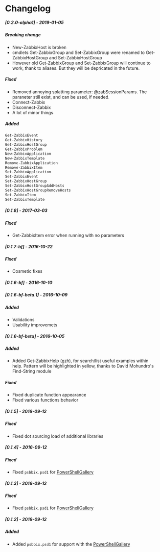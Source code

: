 # Changelog
##### [0.2.0-alpha1] - 2019-01-05
##### Breaking change
- New-ZabbixHost is broken
- cmdlets Get-ZabbixGroup and Set-ZabbixGroup were renamed to Get-ZabbixHostGroup and Set-ZabbixHostGroup
- However old Get-ZabbixGroup and Set-ZabbixGroup will continue to work, thank to aliases. But they will be depricated in the future.
##### Fixed
- Removed annoying splatting parameter: @zabSessionParams. The paraneter still exist, and can be used, if needed.
- Connect-Zabbix
- Disconnect-Zabbix
- A lot of minor things

##### Added
```powershell
Get-ZabbixEvent
Get-ZabbixHistory
Get-ZabbixHostGroup
Get-ZabbixProblem
New-ZabbixApplication
New-ZabbixTemplate
Remove-ZabbixApplication
Remove-ZabbixItem
Set-ZabbixApplication
Set-ZabbixEvent
Set-ZabbixHostGroup
Set-ZabbixHostGroupAddHosts
Set-ZabbixHostGroupRemoveHosts
Set-ZabbixItem
Set-ZabbixTemplate
``` 

##### [0.1.8] - 2017-03-03
##### Fixed 
- Get-ZabbixItem error when running with no parameters

##### [0.1.7-bf] - 2016-10-22
##### Fixed
- Cosmetic fixes

##### [0.1.6-bf] - 2016-10-10

##### [0.1.6-bf-beta.1] - 2016-10-09
##### Added
- Validations
- Usability improvemets 

##### [0.1.6-bf-beta] - 2016-10-05
##### Added
- Added Get-ZabbixHelp (gzh), for search/list useful examples within help. Pattern will be highlighted in yellow, thanks to David Mohundro's Find-String module

##### Fixed 
- Fixed duplicate function appearance
- Fixed various functions behavior

##### [0.1.5] - 2016-09-12
##### Fixed 
- Fixed dot sourcing load of additional libraries

##### [0.1.4] - 2016-09-12
##### Fixed 
- Fixed `psbbix.psd1` for [PowerShellGallery](https://www.powershellgallery.com)

##### [0.1.3] - 2016-09-12
##### Fixed 
- Fixed `psbbix.psd1` for [PowerShellGallery](https://www.powershellgallery.com)

##### [0.1.2] - 2016-09-12
##### Added
- Added `psbbix.psd1` for support with the [PowerShellGallery](https://www.powershellgallery.com)
